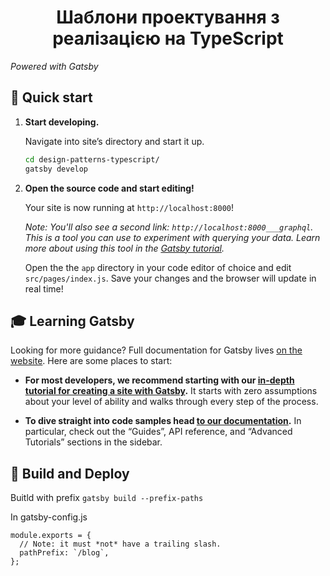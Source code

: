 
<h1 align="center">
  Шаблони проектування з реалізацією на TypeScript
</h1>

_Powered with Gatsby_

## 🚀 Quick start

1.  **Start developing.**

    Navigate into  site’s directory and start it up.

    ```sh
    cd design-patterns-typescript/
    gatsby develop
    ```

4.  **Open the source code and start editing!**

    Your site is now running at `http://localhost:8000`!
    
    *Note: You'll also see a second link: `http://localhost:8000___graphql`. This is a tool you can use to experiment with querying your data. Learn more about using this tool in the [Gatsby tutorial](https://next.gatsbyjs.org/tutorial/part-five/#introducing-graphiql).*
    
    Open the the `app` directory in your code editor of choice and edit `src/pages/index.js`. Save your changes and the browser will update in real time!

## 🎓 Learning Gatsby

Looking for more guidance? Full documentation for Gatsby lives [on the website](https://next.gatsbyjs.org/). Here are some places to start:

-   **For most developers, we recommend starting with our [in-depth tutorial for creating a site with Gatsby](https://next.gatsbyjs.org/tutorial/).** It starts with zero assumptions about your level of ability and walks through every step of the process.

-   **To dive straight into code samples head [to our documentation](https://next.gatsbyjs.org/docs/).** In particular, check out the “Guides”, API reference, and “Advanced Tutorials” sections in the sidebar.

## 💫 Build and Deploy
Buitld with prefix `gatsby build --prefix-paths`

In gatsby-config.js
```
module.exports = {
  // Note: it must *not* have a trailing slash.
  pathPrefix: `/blog`,
};
```
